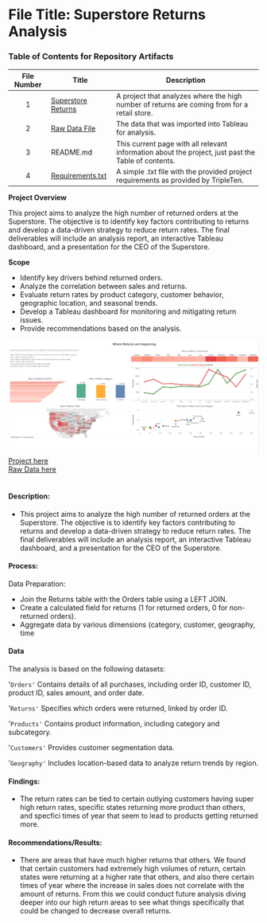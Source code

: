 # File Title: Superstore Returns Analysis  

### Table of Contents for Repository Artifacts
| File Number | Title | Description |
| :-----------: | ----------- |----------- |
| 1 | [Superstore Returns](https://public.tableau.com/app/profile/turner.walz/viz/ProjectSuperstoreReturns/Story?publish=yes) | A project that analyzes where the high number of returns are coming from for a retail store. |
| 2 | [Raw Data File](https://1drv.ms/x/c/1ca507718247c69e/ESxe-eHrW0hGu_oJGe_8f7gBAUTrdZJTTf8i1YiuhixKDg?e=XIqBWH&nav=MTVfezg1QkZFNkVELTlCNEItNEE5Ny05Q0U0LTNEODEyRTEzNUZGNX0) | The data that was imported into Tableau for analysis. |
| 3 | README.md | This current page with all relevant information about the project, just past the Table of contents. |
| 4 | [Requirements.txt](https://github.com/Turner-Walz/Data_projects_TripleTen/blob/main/Superstore%20Returns/requirements.txt) | A simple .txt file with the provided project requirements as provided by TripleTen. |

**Project Overview**

This project aims to analyze the high number of returned orders at the Superstore. The objective is to identify key factors contributing to returns and develop a data-driven strategy to reduce return rates. The final deliverables will include an analysis report, an interactive Tableau dashboard, and a presentation for the CEO of the Superstore.

**Scope**

- Identify key drivers behind returned orders.
- Analyze the correlation between sales and returns.
- Evaluate return rates by product category, customer behavior, geographic location, and seasonal trends.
- Develop a Tableau dashboard for monitoring and mitigating return issues.
- Provide recommendations based on the analysis.<br/>


[<img src="https://github.com/Turner-Walz/Data_projects_TripleTen/blob/main/Superstore%20Returns/Snip%20of%20Project%20Dashboard" alt="First Sheet of Project**">](https://github.com/Turner-Walz/Data_projects_TripleTen/blob/main/Superstore%20Returns/Snip%20of%20Project%20Dashboard)  
[Project here](https://public.tableau.com/app/profile/turner.walz/viz/ProjectSuperstoreReturns/Story?publish=yes) <br/>
[Raw Data here](https://1drv.ms/x/c/1ca507718247c69e/ESxe-eHrW0hGu_oJGe_8f7gBAUTrdZJTTf8i1YiuhixKDg?e=XIqBWH&nav=MTVfezg1QkZFNkVELTlCNEItNEE5Ny05Q0U0LTNEODEyRTEzNUZGNX0) <br/><br/>

#### Description:
- This project aims to analyze the high number of returned orders at the Superstore. The objective is to identify key factors contributing to returns and develop a data-driven strategy to reduce return rates. The final deliverables will include an analysis report, an interactive Tableau dashboard, and a presentation for the CEO of the Superstore.

#### Process:

Data Preparation:
- Join the Returns table with the Orders table using a LEFT JOIN.
- Create a calculated field for returns (1 for returned orders, 0 for non-returned orders).
- Aggregate data by various dimensions (category, customer, geography, time 

#### Data
The analysis is based on the following datasets:<br/>

'`Orders'` Contains details of all purchases, including order ID, customer ID, product ID, sales amount, and order date.<br/>

'`Returns'` Specifies which orders were returned, linked by order ID.<br/>

'`Products'` Contains product information, including category and subcategory.<br/>

'`Customers'` Provides customer segmentation data.<br/>

'`Geography'` Includes location-based data to analyze return trends by region.<br/>


#### Findings:
- The return rates can be tied to certain outlying customers having super high return rates, specific states returning more product than others, and specfici times of year that seem to lead to products getting returned more. 

#### Recommendations/Results:
- There are areas that have much higher returns that others. We found that certain customers had extremely high volumes of return, certain states were returning at a higher rate that others, and also there certain times of year where the increase in sales does not correlate with the amount of returns. From this we could conduct future analysis diving deeper into our high return areas to see what things specifically that could be changed to decrease overall returns. 


